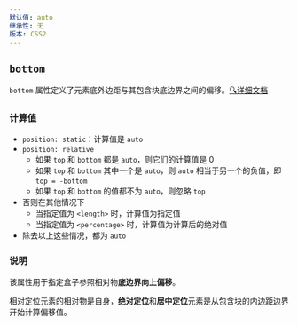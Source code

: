 ```yaml
---
默认值: auto
继承性: 无
版本: CSS2
---
```


## `bottom`

`bottom` 属性定义了元素底外边距与其包含块底边界之间的偏移。[🔍详细文档](http://css.doyoe.com/properties/positioning/bottom.htm)

### 计算值

- `position: static`：计算值是 `auto`
- `position: relative`
  - 如果 `top` 和 `bottom` 都是 `auto`，则它们的计算值是 0
  - 如果 `top` 和 `bottom` 其中一个是 `auto`，则 `auto` 相当于另一个的负值，即 `top = -bottom`
  - 如果 `top` 和 `bottom` 的值都不为 `auto`，则忽略 `top`
- 否则在其他情况下
  - 当指定值为 `<length>` 时，计算值为指定值
  - 当指定值为 `<percentage>` 时，计算值为计算后的绝对值
- 除去以上这些情况，都为 `auto` 

### 说明

该属性用于指定盒子参照相对物**底边界向上偏移**。

相对定位元素的相对物是自身，**绝对定位**和**居中定位**元素是从包含块的内边距边界开始计算偏移值。

